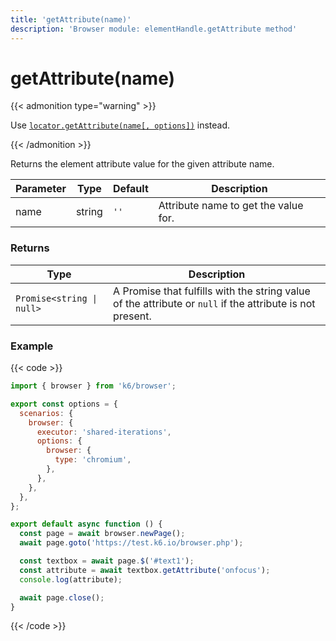 ```yaml
---
title: 'getAttribute(name)'
description: 'Browser module: elementHandle.getAttribute method'
---
```


# getAttribute(name)

{{< admonition type="warning" >}}

Use [`locator.getAttribute(name[, options])`](https://grafana.com/docs/k6/<K6_VERSION>/javascript-api/k6-browser/locator/getattribute/) instead.

{{< /admonition >}}

Returns the element attribute value for the given attribute name.

<TableWithNestedRows>

| Parameter       | Type   | Default | Description                                                                                                                                                                                                                                                                                                                                   |
| --------------- | ------ | ------- | --------------------------------------------------------------------------------------------------------------------------------------------------------------------------------------------------------------------------------------------------------------------------------------------------------------------------------------------- |
| name            | string | `''`    | Attribute name to get the value for.                                                                                                                                                                                                                                                                                                          |

</TableWithNestedRows>

### Returns

| Type                      | Description                                                                                               |
| ------------------------- | --------------------------------------------------------------------------------------------------------- |
| `Promise<string \| null>` | A Promise that fulfills with the string value of the attribute or `null` if the attribute is not present. |

### Example

{{< code >}}

```javascript
import { browser } from 'k6/browser';

export const options = {
  scenarios: {
    browser: {
      executor: 'shared-iterations',
      options: {
        browser: {
          type: 'chromium',
        },
      },
    },
  },
};

export default async function () {
  const page = await browser.newPage();
  await page.goto('https://test.k6.io/browser.php');

  const textbox = await page.$('#text1');
  const attribute = await textbox.getAttribute('onfocus');
  console.log(attribute);

  await page.close();
}
```

{{< /code >}}
